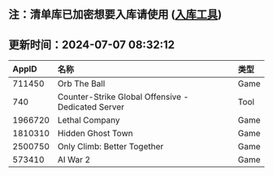 ## 注：清单库已加密想要入库请使用 ([入库工具](https://github.com/BlankTMing/ManifestAutoUpdate/releases))

## 更新时间：2024-07-07 08:32:12
| AppID | 名称 | 类型  |
| :-------------------- | :----------------------------- | :----------- |
| 711450 | Orb The Ball| Game |
| 740 | Counter-Strike Global Offensive - Dedicated Server| Tool |
| 1966720 | Lethal Company| Game |
| 1810310 | Hidden Ghost Town| Game |
| 2500750 | Only Climb: Better Together| Game |
| 573410 | AI War 2| Game |
